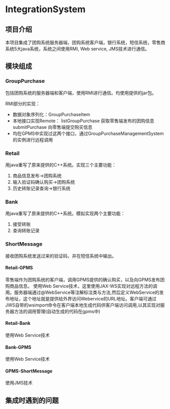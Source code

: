 # IntegrationSystem
## 项目介绍

本项目集成了团购系统服务器端，团购系统客户端，银行系统，短信系统，零售商系统5大java系统，系统之间使用RMI, Web service, JMS技术进行通信。

## 模块组成

### GroupPurchase
包括团购系统的服务器端和客户端，使用RMI进行通信。均使用提供的jar包。

RMI部分的实现：

 - 数据对象序列化：GroupPurchaseItem
 - 本地接口实现Remote：
    listGroupPurchase 获取零售端发布的团购信息
    submitPurchase 向零售端提交购买信息
 - 均在GPMS中实现过这两个接口，通过GroupPurchaseManagementSystem的实例进行远程调用

### Retail
用java重写了原来提供的C++系统。实现三个主要功能：

 1. 商品信息发布->团购系统
 2. 输入验证码确认购买->团购系统
 3. 历史转账记录查询->银行系统

### Bank
用java重写了原来提供的C++系统。模拟实现两个主要功能：

 1. 接受转账
 2. 查询转账记录

### ShortMessage
接收团购系统发送过来的验证码，并在短信系统中输出。

#### Retail-GPMS
零售端作为团购系统的客户端，调用GPMS提供的确认购买，以及向GPMS发布团购商品信息。
使用Web Service技术，这里使用JAX-WS实现对远程方法的调用。服务器端通过@WebService等注解标注类与方法,然后定义WebService的发布地址，这个地址就是提供给外界访问Webervice的URL地址。客户端可通过JWS自带的wsimport命令在客户端本地生成代码供客户端访问调用,以其实现对服务器方法的调用管理(自动生成的代码在gpms中)

#### Retail-Bank
使用Web Service技术

#### Bank-GPMS
使用Web Service技术

#### GPMS-ShortMessage
使用JMS技术


## 集成时遇到的问题
